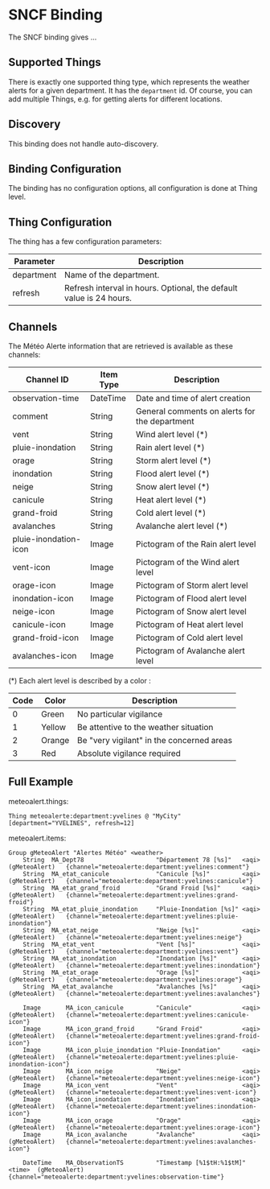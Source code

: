 # SNCF Binding

The SNCF binding gives ...

## Supported Things

There is exactly one supported thing type, which represents the weather alerts for a given department.
It has the `department` id.
Of course, you can add multiple Things, e.g. for getting alerts for different locations.

## Discovery

This binding does not handle auto-discovery.

## Binding Configuration

The binding has no configuration options, all configuration is done at Thing level.

## Thing Configuration

The thing has a few configuration parameters:

| Parameter  | Description                                                         |
|------------|---------------------------------------------------------------------|
| department | Name of the department.                                             |
| refresh    | Refresh interval in hours. Optional, the default value is 24 hours. |

## Channels

The Météo Alerte information that are retrieved is available as these channels:

| Channel ID            | Item Type | Description                                   |
|-----------------------|-----------|-----------------------------------------------|
| observation-time      | DateTime  | Date and time of alert creation               |
| comment               | String    | General comments on alerts for the department |
| vent                  | String    | Wind alert level (*)                          |
| pluie-inondation      | String    | Rain alert level (*)                          |
| orage                 | String    | Storm alert level (*)                         |
| inondation            | String    | Flood alert level (*)                         |
| neige                 | String    | Snow alert level (*)                          |
| canicule              | String    | Heat alert level (*)                          |
| grand-froid           | String    | Cold alert level (*)                          |
| avalanches            | String    | Avalanche alert level (*)                     |
| pluie-inondation-icon | Image     | Pictogram of the Rain alert level             |
| vent-icon             | Image     | Pictogram of the Wind alert level             |
| orage-icon            | Image     | Pictogram of Storm alert level                |
| inondation-icon       | Image     | Pictogram of Flood alert level                |
| neige-icon            | Image     | Pictogram of Snow alert level                 |
| canicule-icon         | Image     | Pictogram of Heat alert level                 |
| grand-froid-icon      | Image     | Pictogram of Cold alert level                 |
| avalanches-icon       | Image     | Pictogram of Avalanche alert level            |

(*) Each alert level is described by a color : 

| Code | Color  | Description                               |
|------|--------|-------------------------------------------|
| 0    | Green  | No particular vigilance                   |
| 1    | Yellow | Be attentive to the weather situation     |
| 2    | Orange | Be "very vigilant" in the concerned areas |
| 3    | Red    | Absolute vigilance required               |


## Full Example

meteoalert.things:

```
Thing meteoalerte:department:yvelines @ "MyCity" [department="YVELINES", refresh=12]
```

meteoalert.items:

```
Group gMeteoAlert "Alertes Météo" <weather> 
    String  MA_Dept78                    "Département 78 [%s]"   <aqi>       (gMeteoAlert)   {channel="meteoalerte:department:yvelines:comment"}
    String  MA_etat_canicule             "Canicule [%s]"         <aqi>       (gMeteoAlert)   {channel="meteoalerte:department:yvelines:canicule"}
    String  MA_etat_grand_froid          "Grand Froid [%s]"      <aqi>       (gMeteoAlert)   {channel="meteoalerte:department:yvelines:grand-froid"}
    String  MA_etat_pluie_inondation     "Pluie-Inondation [%s]" <aqi>       (gMeteoAlert)   {channel="meteoalerte:department:yvelines:pluie-inondation"}
    String  MA_etat_neige                "Neige [%s]"            <aqi>       (gMeteoAlert)   {channel="meteoalerte:department:yvelines:neige"}
    String  MA_etat_vent                 "Vent [%s]"             <aqi>       (gMeteoAlert)   {channel="meteoalerte:department:yvelines:vent"}
    String  MA_etat_inondation           "Inondation [%s]"       <aqi>       (gMeteoAlert)   {channel="meteoalerte:department:yvelines:inondation"}
    String  MA_etat_orage                "Orage [%s]"            <aqi>       (gMeteoAlert)   {channel="meteoalerte:department:yvelines:orage"}
    String  MA_etat_avalanche            "Avalanches [%s]"       <aqi>       (gMeteoAlert)   {channel="meteoalerte:department:yvelines:avalanches"}
    
    Image       MA_icon_canicule         "Canicule"              <aqi>       (gMeteoAlert)   {channel="meteoalerte:department:yvelines:canicule-icon"}
    Image       MA_icon_grand_froid      "Grand Froid"           <aqi>       (gMeteoAlert)   {channel="meteoalerte:department:yvelines:grand-froid-icon"}
    Image       MA_icon_pluie_inondation "Pluie-Inondation"      <aqi>       (gMeteoAlert)   {channel="meteoalerte:department:yvelines:pluie-inondation-icon"}
    Image       MA_icon_neige            "Neige"                 <aqi>       (gMeteoAlert)   {channel="meteoalerte:department:yvelines:neige-icon"}
    Image       MA_icon_vent             "Vent"                  <aqi>       (gMeteoAlert)   {channel="meteoalerte:department:yvelines:vent-icon"}
    Image       MA_icon_inondation       "Inondation"            <aqi>       (gMeteoAlert)   {channel="meteoalerte:department:yvelines:inondation-icon"}
    Image       MA_icon_orage            "Orage"                 <aqi>       (gMeteoAlert)   {channel="meteoalerte:department:yvelines:orage-icon"}
    Image       MA_icon_avalanche        "Avalanche"             <aqi>       (gMeteoAlert)   {channel="meteoalerte:department:yvelines:avalanches-icon"}
    
    DateTime    MA_ObservationTS         "Timestamp [%1$tH:%1$tM]"   <time>  (gMeteoAlert)   {channel="meteoalerte:department:yvelines:observation-time"}

```
